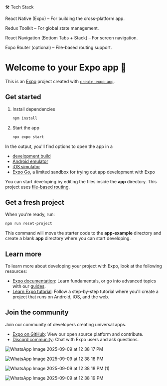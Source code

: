 
🛠️ Tech Stack

React Native (Expo) – For building the cross-platform app.

Redux Toolkit – For global state management.

React Navigation (Bottom Tabs + Stack) – For screen navigation.

Expo Router (optional) – File-based routing support.


# Welcome to your Expo app 👋

This is an [Expo](https://expo.dev) project created with [`create-expo-app`](https://www.npmjs.com/package/create-expo-app).

## Get started

1. Install dependencies

   ```bash
   npm install
   ```

2. Start the app

   ```bash
   npx expo start
   ```

In the output, you'll find options to open the app in a

- [development build](https://docs.expo.dev/develop/development-builds/introduction/)
- [Android emulator](https://docs.expo.dev/workflow/android-studio-emulator/)
- [iOS simulator](https://docs.expo.dev/workflow/ios-simulator/)
- [Expo Go](https://expo.dev/go), a limited sandbox for trying out app development with Expo

You can start developing by editing the files inside the **app** directory. This project uses [file-based routing](https://docs.expo.dev/router/introduction).

## Get a fresh project

When you're ready, run:

```bash
npm run reset-project
```

This command will move the starter code to the **app-example** directory and create a blank **app** directory where you can start developing.

## Learn more

To learn more about developing your project with Expo, look at the following resources:

- [Expo documentation](https://docs.expo.dev/): Learn fundamentals, or go into advanced topics with our [guides](https://docs.expo.dev/guides).
- [Learn Expo tutorial](https://docs.expo.dev/tutorial/introduction/): Follow a step-by-step tutorial where you'll create a project that runs on Android, iOS, and the web.

## Join the community

Join our community of developers creating universal apps.

- [Expo on GitHub](https://github.com/expo/expo): View our open source platform and contribute.
- [Discord community](https://chat.expo.dev): Chat with Expo users and ask questions.


![WhatsApp Image 2025-09-09 at 12 38 17 PM](https://github.com/user-attachments/assets/a1fd9af6-cc71-4bb8-b462-a5fd6238544e)

![WhatsApp Image 2025-09-09 at 12 38 18 PM](https://github.com/user-attachments/assets/99d2a752-9ab2-4072-b60b-7f9ab5e5280b)

![WhatsApp Image 2025-09-09 at 12 38 18 PM (1)](https://github.com/user-attachments/assets/cf6143f9-8781-4d25-b888-b5a6961e1510)

![WhatsApp Image 2025-09-09 at 12 38 19 PM](https://github.com/user-attachments/assets/f421a916-e161-4121-b542-fbd751754963)
